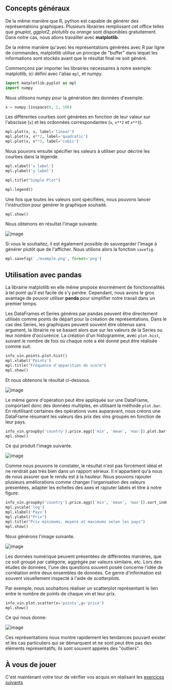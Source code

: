 
## Concepts généraux

De la même manière que R, python est capable de générer des représentations graphiques. Plusieurs librairies remplissant cet office telles que *gnuplot*, *ggplot2*, *plotutils* ou *orange* sont disponibles gratuitement. Dans notre cas, nous allons travailler avec **matplotlib**. 

De la même manière qu'avec les représentations générées avec R par ligne de commandes, matplotlib utilise un principe de "buffer" dans lequel les informations sont stockés avant que le résultat final ne soit généré.

Commençons par importer les librairies nécessaires à notre exemple: matplotlib, ici défini avec l'alias `mpl`, et numpy.

```python
import matplotlib.pyplot as mpl
import numpy
```

Nous utilisons numpy pour la génération des données d'exemple.

```python
x = numpy.linspace(0, 2, 100)
```

Les différentes courbes sont générées en fonction de leur valeur sur l'abscisse (`x`) et les ordonnées correspondantes (`x`, `x**2` et `x**3`).

```python
mpl.plot(x, x, label='linear')
mpl.plot(x, x**2, label='quadratic')
mpl.plot(x, x**3, label='cubic')
```

Nous pouvons ensuite spécifier les valeurs à utiliser pour décrire les courbes dans la légende.

```python
mpl.xlabel('x label')
mpl.ylabel('y label')

mpl.title("Simple Plot")

mpl.legend()
```

Une fois que toutes les valeurs sont spécifiées, nous pouvons lancer l'instruction pour générer le graphique souhaité.

```python
mpl.show()
```

Nous obtenons en résultat l'image suivante.

![image](./image/7_1.png)

Si vous le souhaitez, il est également possible de sauvegarder l'image à générer plutôt que de l'afficher. Nous utilions alors la fonction `savefig`.

```python
mpl.savefig('./example.png', format='png')
```

## Utilisation avec pandas

La librairie matplotlib en elle même propose énormément de fonctionnalités à tel point qu'il est facile de s'y perdre. Cependant, nous avons le gros avantage de pouvoir utiliser **panda** pour simplifier notre travail dans un premier temps.

Les DataFrames et Series généres par pandas peuvent être directement utilisés comme points de départ pour la création de représentations. Dans le cas des Series, les graphiques peuvent souvent être obtenus sans argument, la librairie ne se basant alors que sur les valeurs de la Series ou leur nombre d'occurence. La création d'un histogramme, avec `plot.hist`, suivant le nombre de fois où chaque note a été donné peut être réalisée comme suit.

```python
info_vin.points.plot.hist()
mpl.xlabel('Points')
mpl.title("Fréquence d'apparition de score")
mpl.show()
```

Et nous obtenons le résultat ci-dessous.

![image](./image/7_2.png)

Le même genre d'opération peut être appliquée sur une DataFrame, comportant donc des données multiples, en utilisant la méthode `plot.bar`. En réutilisant certaines des opérations vues auparavant, nous créons une DataFrame résumant les valeurs des prix des vins groupés en fonction de leur pays.

```python
info_vin.groupby('country').price.agg(['min', 'mean', 'max']).plot.bar()
mpl.show()
```

Ce qui produit l'image suivante.

![image](./image/7_3.png)

Comme nous pouvons le constater, le résultat n'est pas forcément idéal et ne rendrait pas très bien dans un rapport sérieux. Il n'appartient qu'à nous de nous assurer que le rendu est à la hauteur. Nous pouvons rajouter plusieurs améliorations comme changer l'organisation des valeurs présentées, adapter les échelles des axes et rajouter labels et titre à notre figure.

```python
info_vin.groupby('country').price.agg(['min', 'mean', 'max']).sort_index().plot.bar()
mpl.yscale('log')
mpl.xlabel('Pays')
mpl.ylabel("Prix")
mpl.title("Prix minimums, moyens et maximums selon les pays")
mpl.show()
```

Nous générons l'image suivante.

![image](./image/7_4.png)

Les données numérique peuvent présentées de différentes manières, que ce soit groupé par catégorie, aggrégée par valeurs similaire, etc. Lors des études de données, l'une des questions souvent posée concerne l'idée de corrélation entre deux ensembles de données. Ce genre d'information est souvent visuellement inspecté à l'aide de *scatterplots*.

Par exemple, nous souhaitons réaliser un scatterplot représentant le lien entre le nombre de points de chaque vin et leur prix.

```python
info_vin.plot.scatter(x='points',y='price')
mpl.show()
```

Ce qui nous donne:

![image](./image/7_5.png)

Ces représentations nous montre rapidement les tendances pouvant exister et les cas particuliers qui se démarquent et ne sont peut être pas des éléments représentatifs; ils sont souvent appelés des "outliers".


## À vous de jouer

C'est maintenant votre tour de vérifier vos acquis en réalisant les [exercices suivants](./7_exercice.md)

